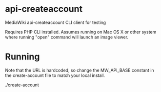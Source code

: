 api-createaccount
=================

MediaWiki api-createaccount CLI client for testing

Requires PHP CLI installed. Assumes running on Mac OS X or other system where
running "open" command will launch an image viewer.


Running
=======

Note that the URL is hardcoded, so change the MW_API_BASE constant in the
create-account file to match your local install.

  ./create-account

